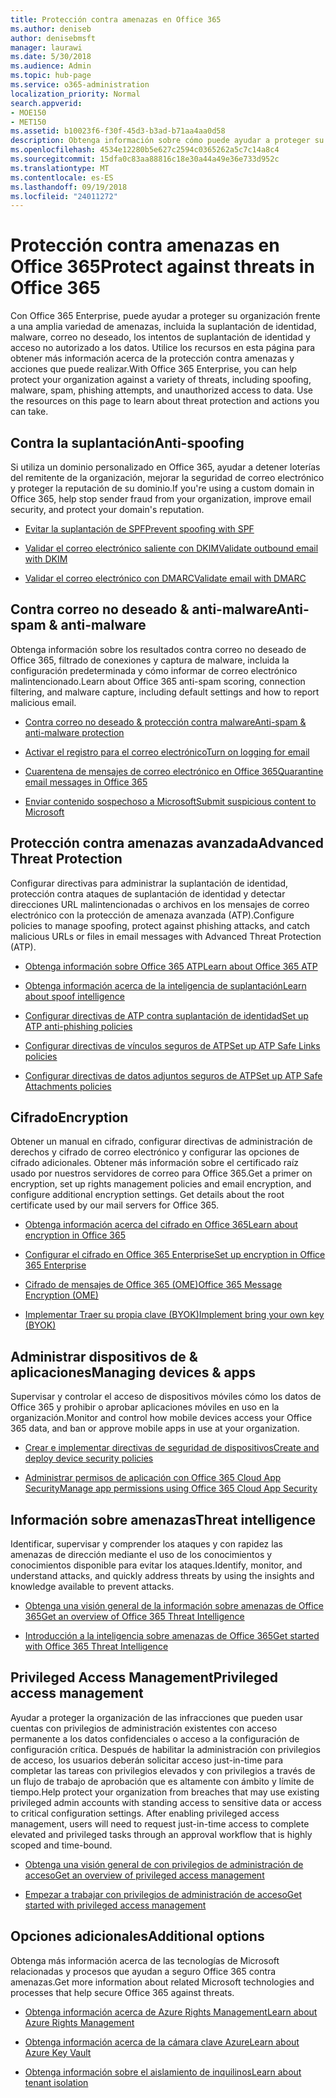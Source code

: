 ```yaml
---
title: Protección contra amenazas en Office 365
ms.author: deniseb
author: denisebmsft
manager: laurawi
ms.date: 5/30/2018
ms.audience: Admin
ms.topic: hub-page
ms.service: o365-administration
localization_priority: Normal
search.appverid:
- MOE150
- MET150
ms.assetid: b10023f6-f30f-45d3-b3ad-b71aa4aa0d58
description: Obtenga información sobre cómo puede ayudar a proteger su organización frente a una amplia variedad de amenazas, incluida la suplantación de identidad, malware, correo no deseado, los intentos de suplantación de identidad y acceso no autorizado a los datos de Office 365 Enterprise.
ms.openlocfilehash: 4534e12280b5e627c2594c0365262a5c7c14a8c4
ms.sourcegitcommit: 15dfa0c83aa88816c18e30a44a49e36e733d952c
ms.translationtype: MT
ms.contentlocale: es-ES
ms.lasthandoff: 09/19/2018
ms.locfileid: "24011272"
---
```

# <a name="protect-against-threats-in-office-365"></a><span data-ttu-id="059ea-103">Protección contra amenazas en Office 365</span><span class="sxs-lookup"><span data-stu-id="059ea-103">Protect against threats in Office 365</span></span>

<span data-ttu-id="059ea-p101">Con Office 365 Enterprise, puede ayudar a proteger su organización frente a una amplia variedad de amenazas, incluida la suplantación de identidad, malware, correo no deseado, los intentos de suplantación de identidad y acceso no autorizado a los datos. Utilice los recursos en esta página para obtener más información acerca de la protección contra amenazas y acciones que puede realizar.</span><span class="sxs-lookup"><span data-stu-id="059ea-p101">With Office 365 Enterprise, you can help protect your organization against a variety of threats, including spoofing, malware, spam, phishing attempts, and unauthorized access to data. Use the resources on this page to learn about threat protection and actions you can take.</span></span>
  
## <a name="anti-spoofing"></a><span data-ttu-id="059ea-106">Contra la suplantación</span><span class="sxs-lookup"><span data-stu-id="059ea-106">Anti-spoofing</span></span>

<span data-ttu-id="059ea-107">Si utiliza un dominio personalizado en Office 365, ayudar a detener loterías del remitente de la organización, mejorar la seguridad de correo electrónico y proteger la reputación de su dominio.</span><span class="sxs-lookup"><span data-stu-id="059ea-107">If you're using a custom domain in Office 365, help stop sender fraud from your organization, improve email security, and protect your domain's reputation.</span></span>
  
- [<span data-ttu-id="059ea-108">Evitar la suplantación de SPF</span><span class="sxs-lookup"><span data-stu-id="059ea-108">Prevent spoofing with SPF</span></span>](https://go.microsoft.com/fwlink/?linkid=851943)
    
- [<span data-ttu-id="059ea-109">Validar el correo electrónico saliente con DKIM</span><span class="sxs-lookup"><span data-stu-id="059ea-109">Validate outbound email with DKIM</span></span>](https://go.microsoft.com/fwlink/?linkid=851944)
    
- [<span data-ttu-id="059ea-110">Validar el correo electrónico con DMARC</span><span class="sxs-lookup"><span data-stu-id="059ea-110">Validate email with DMARC</span></span>](https://go.microsoft.com/fwlink/?linkid=832951)
    
## <a name="anti-spam-amp-anti-malware"></a><span data-ttu-id="059ea-111">Contra correo no deseado &amp; anti-malware</span><span class="sxs-lookup"><span data-stu-id="059ea-111">Anti-spam &amp; anti-malware</span></span>

<span data-ttu-id="059ea-112">Obtenga información sobre los resultados contra correo no deseado de Office 365, filtrado de conexiones y captura de malware, incluida la configuración predeterminada y cómo informar de correo electrónico malintencionado.</span><span class="sxs-lookup"><span data-stu-id="059ea-112">Learn about Office 365 anti-spam scoring, connection filtering, and malware capture, including default settings and how to report malicious email.</span></span>
  
- [<span data-ttu-id="059ea-113">Contra correo no deseado &amp; protección contra malware</span><span class="sxs-lookup"><span data-stu-id="059ea-113">Anti-spam &amp; anti-malware protection</span></span>](anti-spam-and-anti-malware-protection.md)
    
- [<span data-ttu-id="059ea-114">Activar el registro para el correo electrónico</span><span class="sxs-lookup"><span data-stu-id="059ea-114">Turn on logging for email</span></span>](https://technet.microsoft.com/en-us/library/dn879651.aspx)
    
- [<span data-ttu-id="059ea-115">Cuarentena de mensajes de correo electrónico en Office 365</span><span class="sxs-lookup"><span data-stu-id="059ea-115">Quarantine email messages in Office 365</span></span>](quarantine-email-messages.md)
    
- [<span data-ttu-id="059ea-116">Enviar contenido sospechoso a Microsoft</span><span class="sxs-lookup"><span data-stu-id="059ea-116">Submit suspicious content to Microsoft</span></span>](https://technet.microsoft.com/en-us/library/dn762129%28v=exchg.150%29.aspx)
    
## <a name="advanced-threat-protection"></a><span data-ttu-id="059ea-117">Protección contra amenazas avanzada</span><span class="sxs-lookup"><span data-stu-id="059ea-117">Advanced Threat Protection</span></span>

<span data-ttu-id="059ea-118">Configurar directivas para administrar la suplantación de identidad, protección contra ataques de suplantación de identidad y detectar direcciones URL malintencionadas o archivos en los mensajes de correo electrónico con la protección de amenaza avanzada (ATP).</span><span class="sxs-lookup"><span data-stu-id="059ea-118">Configure policies to manage spoofing, protect against phishing attacks, and catch malicious URLs or files in email messages with Advanced Threat Protection (ATP).</span></span>
  
- [<span data-ttu-id="059ea-119">Obtenga información sobre Office 365 ATP</span><span class="sxs-lookup"><span data-stu-id="059ea-119">Learn about Office 365 ATP</span></span>](office-365-atp.md)
    
- [<span data-ttu-id="059ea-120">Obtenga información acerca de la inteligencia de suplantación</span><span class="sxs-lookup"><span data-stu-id="059ea-120">Learn about spoof intelligence</span></span>](learn-about-spoof-intelligence.md)
    
- [<span data-ttu-id="059ea-121">Configurar directivas de ATP contra suplantación de identidad</span><span class="sxs-lookup"><span data-stu-id="059ea-121">Set up ATP anti-phishing policies</span></span>](set-up-atp-anti-phishing-policies.md)
    
- [<span data-ttu-id="059ea-122">Configurar directivas de vínculos seguros de ATP</span><span class="sxs-lookup"><span data-stu-id="059ea-122">Set up ATP Safe Links policies</span></span>](set-up-atp-safe-links-policies.md)
    
- [<span data-ttu-id="059ea-123">Configurar directivas de datos adjuntos seguros de ATP</span><span class="sxs-lookup"><span data-stu-id="059ea-123">Set up ATP Safe Attachments policies</span></span>](set-up-atp-safe-attachments-policies.md)
    
## <a name="encryption"></a><span data-ttu-id="059ea-124">Cifrado</span><span class="sxs-lookup"><span data-stu-id="059ea-124">Encryption</span></span>

<span data-ttu-id="059ea-p102">Obtener un manual en cifrado, configurar directivas de administración de derechos y cifrado de correo electrónico y configurar las opciones de cifrado adicionales. Obtener más información sobre el certificado raíz usado por nuestros servidores de correo para Office 365.</span><span class="sxs-lookup"><span data-stu-id="059ea-p102">Get a primer on encryption, set up rights management policies and email encryption, and configure additional encryption settings. Get details about the root certificate used by our mail servers for Office 365.</span></span>
  
- [<span data-ttu-id="059ea-127">Obtenga información acerca del cifrado en Office 365</span><span class="sxs-lookup"><span data-stu-id="059ea-127">Learn about encryption in Office 365</span></span>](encryption.md)
    
- [<span data-ttu-id="059ea-128">Configurar el cifrado en Office 365 Enterprise</span><span class="sxs-lookup"><span data-stu-id="059ea-128">Set up encryption in Office 365 Enterprise</span></span>](set-up-encryption.md)
    
- [<span data-ttu-id="059ea-129">Cifrado de mensajes de Office 365 (OME)</span><span class="sxs-lookup"><span data-stu-id="059ea-129">Office 365 Message Encryption (OME)</span></span>](ome.md)
    
- [<span data-ttu-id="059ea-130">Implementar Traer su propia clave (BYOK)</span><span class="sxs-lookup"><span data-stu-id="059ea-130">Implement bring your own key (BYOK)</span></span>](https://docs.microsoft.com/azure/key-vault/key-vault-hsm-protected-keys#implementing-bring-your-own-key-byok-for-azure-key-vault)
    
## <a name="managing-devices-amp-apps"></a><span data-ttu-id="059ea-131">Administrar dispositivos de &amp; aplicaciones</span><span class="sxs-lookup"><span data-stu-id="059ea-131">Managing devices &amp; apps</span></span>

<span data-ttu-id="059ea-132">Supervisar y controlar el acceso de dispositivos móviles cómo los datos de Office 365 y prohibir o aprobar aplicaciones móviles en uso en la organización.</span><span class="sxs-lookup"><span data-stu-id="059ea-132">Monitor and control how mobile devices access your Office 365 data, and ban or approve mobile apps in use at your organization.</span></span>
  
- [<span data-ttu-id="059ea-133">Crear e implementar directivas de seguridad de dispositivos</span><span class="sxs-lookup"><span data-stu-id="059ea-133">Create and deploy device security policies</span></span>](https://support.office.com/article/d310f556-8bfb-497b-9bd7-fe3c36ea2fd6)
    
- [<span data-ttu-id="059ea-134">Administrar permisos de aplicación con Office 365 Cloud App Security</span><span class="sxs-lookup"><span data-stu-id="059ea-134">Manage app permissions using Office 365 Cloud App Security</span></span>](manage-app-permissions-in-ocas.md)
    
## <a name="threat-intelligence"></a><span data-ttu-id="059ea-135">Información sobre amenazas</span><span class="sxs-lookup"><span data-stu-id="059ea-135">Threat intelligence</span></span>

<span data-ttu-id="059ea-136">Identificar, supervisar y comprender los ataques y con rapidez las amenazas de dirección mediante el uso de los conocimientos y conocimientos disponible para evitar los ataques.</span><span class="sxs-lookup"><span data-stu-id="059ea-136">Identify, monitor, and understand attacks, and quickly address threats by using the insights and knowledge available to prevent attacks.</span></span>
  
- [<span data-ttu-id="059ea-137">Obtenga una visión general de la información sobre amenazas de Office 365</span><span class="sxs-lookup"><span data-stu-id="059ea-137">Get an overview of Office 365 Threat Intelligence</span></span>](office-365-ti.md)
    
- [<span data-ttu-id="059ea-138">Introducción a la inteligencia sobre amenazas de Office 365</span><span class="sxs-lookup"><span data-stu-id="059ea-138">Get started with Office 365 Threat Intelligence</span></span>](get-started-with-ti.md)
    
## <a name="privileged-access-management"></a><span data-ttu-id="059ea-139">Privileged Access Management</span><span class="sxs-lookup"><span data-stu-id="059ea-139">Privileged access management</span></span>

<span data-ttu-id="059ea-p103">Ayudar a proteger la organización de las infracciones que pueden usar cuentas con privilegios de administración existentes con acceso permanente a los datos confidenciales o acceso a la configuración de configuración crítica. Después de habilitar la administración con privilegios de acceso, los usuarios deberán solicitar acceso just-in-time para completar las tareas con privilegios elevados y con privilegios a través de un flujo de trabajo de aprobación que es altamente con ámbito y límite de tiempo.</span><span class="sxs-lookup"><span data-stu-id="059ea-p103">Help protect your organization from breaches that may use existing privileged admin accounts with standing access to sensitive data or access to critical configuration settings. After enabling privileged access management, users will need to request just-in-time access to complete elevated and privileged tasks through an approval workflow that is highly scoped and time-bound.</span></span>
  
- [<span data-ttu-id="059ea-142">Obtenga una visión general de con privilegios de administración de acceso</span><span class="sxs-lookup"><span data-stu-id="059ea-142">Get an overview of privileged access management</span></span>](privileged-access-management-overview.md)
    
- [<span data-ttu-id="059ea-143">Empezar a trabajar con privilegios de administración de acceso</span><span class="sxs-lookup"><span data-stu-id="059ea-143">Get started with privileged access management</span></span>](privileged-access-management-configuration.md)

## <a name="additional-options"></a><span data-ttu-id="059ea-144">Opciones adicionales</span><span class="sxs-lookup"><span data-stu-id="059ea-144">Additional options</span></span>

<span data-ttu-id="059ea-145">Obtenga más información acerca de las tecnologías de Microsoft relacionadas y procesos que ayudan a seguro Office 365 contra amenazas.</span><span class="sxs-lookup"><span data-stu-id="059ea-145">Get more information about related Microsoft technologies and processes that help secure Office 365 against threats.</span></span>
  
- [<span data-ttu-id="059ea-146">Obtenga información acerca de Azure Rights Management</span><span class="sxs-lookup"><span data-stu-id="059ea-146">Learn about Azure Rights Management</span></span>](https://docs.microsoft.com/information-protection/understand-explore/what-is-azure-rms)
    
- [<span data-ttu-id="059ea-147">Obtenga información acerca de la cámara clave Azure</span><span class="sxs-lookup"><span data-stu-id="059ea-147">Learn about Azure Key Vault</span></span>](https://docs.microsoft.com/azure/key-vault/)
    
- [<span data-ttu-id="059ea-148">Obtenga información sobre el aislamiento de inquilinos</span><span class="sxs-lookup"><span data-stu-id="059ea-148">Learn about tenant isolation</span></span>](http://download.microsoft.com/download/3/F/0/3F0420A2-657B-44B6-B21E-D7BD98A94390/Tenant%20Isolation%20in%20Office%20365.pdf)
    

